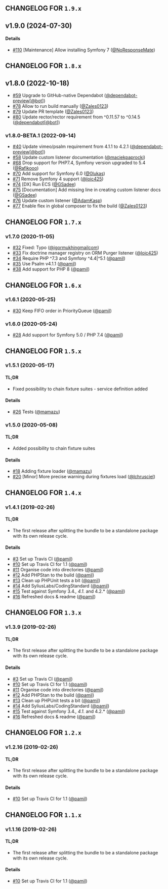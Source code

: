 ## CHANGELOG FOR `1.9.x`

## v1.9.0 (2024-07-30)

#### Details

- [#110](https://github.com/Sylius/SyliusFixturesBundle/issues/110) [Maintenance] Allow installing Symfony 7 ([@NoResponseMate](https://github.com/NoResponseMate))

## CHANGELOG FOR `1.8.x`

## v1.8.0 (2022-10-18)

- [#59](https://github.com/Sylius/SyliusFixturesBundle/issues/59) Upgrade to GitHub-native Dependabot ([@dependabot-preview](https://github.com/dependabot-preview)[[@bot](https://github.com/bot)])
- [#78](https://github.com/Sylius/SyliusFixturesBundle/issues/78) Allow to run build manually ([@Zales0123](https://github.com/Zales0123))
- [#79](https://github.com/Sylius/SyliusFixturesBundle/issues/79) Update PR template ([@Zales0123](https://github.com/Zales0123))
- [#80](https://github.com/Sylius/SyliusFixturesBundle/issues/80) Update rector/rector requirement from ^0.11.57 to ^0.14.5 ([@dependabot](https://github.com/dependabot)[[@bot](https://github.com/bot)])

### v1.8.0-BETA.1 (2022-09-14)

- [#40](https://github.com/Sylius/SyliusFixturesBundle/issues/40) Update vimeo/psalm requirement from 4.1.1 to 4.2.1 ([@dependabot-preview](https://github.com/dependabot-preview)[[@bot](https://github.com/bot)])
- [#58](https://github.com/Sylius/SyliusFixturesBundle/issues/58) Update custom listener documentation ([@maciekpaprocki](https://github.com/maciekpaprocki))
- [#68](https://github.com/Sylius/SyliusFixturesBundle/issues/68) Drop support for PHP7.4, Symfony version upgraded to 5.4 ([@Rafikooo](https://github.com/Rafikooo))
- [#70](https://github.com/Sylius/SyliusFixturesBundle/issues/70) Add support for Symfony 6.0 ([@0lukas](https://github.com/0lukas))
- [#71](https://github.com/Sylius/SyliusFixturesBundle/issues/71) Remove Symfony 4 support ([@loic425](https://github.com/loic425))
- [#74](https://github.com/Sylius/SyliusFixturesBundle/issues/74) [DX] Run ECS ([@GSadee](https://github.com/GSadee))
- [#75](https://github.com/Sylius/SyliusFixturesBundle/issues/75) [Documentation] Add missing line in creating custom listener docs ([@GSadee](https://github.com/GSadee))
- [#76](https://github.com/Sylius/SyliusFixturesBundle/issues/76) Update custom listener ([@AdamKasp](https://github.com/AdamKasp))
- [#77](https://github.com/Sylius/SyliusFixturesBundle/issues/77) Enable flex in global composer to fix the build ([@Zales0123](https://github.com/Zales0123))

## CHANGELOG FOR `1.7.x`

### v1.7.0 (2020-11-05)

- [#32](https://github.com/Sylius/SyliusFixturesBundle/issues/32) Fixed: Typo ([@igormukhingmailcom](https://github.com/igormukhingmailcom))
- [#33](https://github.com/Sylius/SyliusFixturesBundle/issues/33) Fix doctrine manager registry on ORM Purger listener ([@loic425](https://github.com/loic425))
- [#34](https://github.com/Sylius/SyliusFixturesBundle/issues/34) Require PHP ^7.3 and Symfony ^4.4|^5.1 ([@pamil](https://github.com/pamil))
- [#35](https://github.com/Sylius/SyliusFixturesBundle/issues/35) Use Psalm v4.1.1 ([@pamil](https://github.com/pamil))
- [#38](https://github.com/Sylius/SyliusFixturesBundle/issues/38) Add support for PHP 8 ([@pamil](https://github.com/pamil))

## CHANGELOG FOR `1.6.x`

### v1.6.1 (2020-05-25)

- [#30](https://github.com/Sylius/SyliusFixturesBundle/issues/30) Keep FIFO order in PriorityQueue ([@pamil](https://github.com/pamil))

### v1.6.0 (2020-05-24)

- [#28](https://github.com/Sylius/SyliusFixturesBundle/issues/28) Add support for Symfony 5.0 / PHP 7.4 ([@pamil](https://github.com/pamil))

## CHANGELOG FOR `1.5.x`

### v1.5.1 (2020-05-17)

#### TL;DR

- Fixed possibility to chain fixture suites - service definition added

#### Details

- [#26](https://github.com/Sylius/SyliusFixturesBundle/issues/26) Tests ([@mamazu](https://github.com/mamazu))

### v1.5.0 (2020-05-08)

#### TL;DR

- Added possibility to chain fixture suites

#### Details

- [#18](https://github.com/Sylius/SyliusFixturesBundle/issues/18) Adding fixture loader ([@mamazu](https://github.com/mamazu))
- [#20](https://github.com/Sylius/SyliusFixturesBundle/issues/20) [Minor] More precise warning during fixtures load ([@lchrusciel](https://github.com/lchrusciel))

## CHANGELOG FOR `1.4.x`

### v1.4.1 (2019-02-26)

#### TL;DR

- The first release after splitting the bundle to be a standalone package with its own release cycle.

#### Details

- [#3](https://github.com/Sylius/SyliusFixturesBundle/issues/3) Set up Travis CI ([@pamil](https://github.com/pamil))
- [#10](https://github.com/Sylius/SyliusFixturesBundle/issues/10) Set up Travis CI for 1.1 ([@pamil](https://github.com/pamil))
- [#11](https://github.com/Sylius/SyliusFixturesBundle/issues/11) Organise code into directories ([@pamil](https://github.com/pamil))
- [#12](https://github.com/Sylius/SyliusFixturesBundle/issues/12) Add PHPStan to the build ([@pamil](https://github.com/pamil))
- [#13](https://github.com/Sylius/SyliusFixturesBundle/issues/13) Clean up PHPUnit tests a bit ([@pamil](https://github.com/pamil))
- [#14](https://github.com/Sylius/SyliusFixturesBundle/issues/14) Add SyliusLabs/CodingStandard ([@pamil](https://github.com/pamil))
- [#15](https://github.com/Sylius/SyliusFixturesBundle/issues/15) Test against Symfony 3.4.*, 4.1.* and 4.2.* ([@pamil](https://github.com/pamil))
- [#16](https://github.com/Sylius/SyliusFixturesBundle/issues/16) Refreshed docs & readme ([@pamil](https://github.com/pamil))

## CHANGELOG FOR `1.3.x`

### v1.3.9 (2019-02-26)

#### TL;DR

- The first release after splitting the bundle to be a standalone package with its own release cycle.

#### Details

- [#3](https://github.com/Sylius/SyliusFixturesBundle/issues/3) Set up Travis CI ([@pamil](https://github.com/pamil))
- [#10](https://github.com/Sylius/SyliusFixturesBundle/issues/10) Set up Travis CI for 1.1 ([@pamil](https://github.com/pamil))
- [#11](https://github.com/Sylius/SyliusFixturesBundle/issues/11) Organise code into directories ([@pamil](https://github.com/pamil))
- [#12](https://github.com/Sylius/SyliusFixturesBundle/issues/12) Add PHPStan to the build ([@pamil](https://github.com/pamil))
- [#13](https://github.com/Sylius/SyliusFixturesBundle/issues/13) Clean up PHPUnit tests a bit ([@pamil](https://github.com/pamil))
- [#14](https://github.com/Sylius/SyliusFixturesBundle/issues/14) Add SyliusLabs/CodingStandard ([@pamil](https://github.com/pamil))
- [#15](https://github.com/Sylius/SyliusFixturesBundle/issues/15) Test against Symfony 3.4.*, 4.1.* and 4.2.* ([@pamil](https://github.com/pamil))
- [#16](https://github.com/Sylius/SyliusFixturesBundle/issues/16) Refreshed docs & readme ([@pamil](https://github.com/pamil))

## CHANGELOG FOR `1.2.x`

### v1.2.16 (2019-02-26)

#### TL;DR

- The first release after splitting the bundle to be a standalone package with its own release cycle.

#### Details

- [#10](https://github.com/Sylius/SyliusThemeBundle/issues/10) Set up Travis CI for 1.1 ([@pamil](https://github.com/pamil))

## CHANGELOG FOR `1.1.x`

### v1.1.16 (2019-02-26)

#### TL;DR

- The first release after splitting the bundle to be a standalone package with its own release cycle.

#### Details

- [#10](https://github.com/Sylius/SyliusFixturesBundle/issues/10) Set up Travis CI for 1.1 ([@pamil](https://github.com/pamil))
